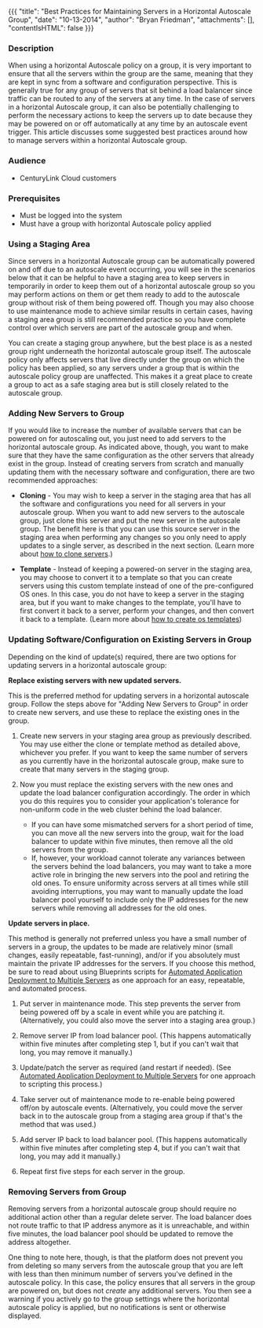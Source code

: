 {{{
  "title": "Best Practices for Maintaining Servers in a Horizontal Autoscale Group",
  "date": "10-13-2014",
  "author": "Bryan Friedman",
  "attachments": [],
  "contentIsHTML": false
}}}

### Description
When using a horizontal Autoscale policy on a group, it is very important to ensure that all the servers within the group are the same, meaning that they are kept in sync from a software and configuration perspective. This is generally true for any group of servers that sit behind a load balancer since traffic can be routed to any of the servers at any time. In the case of servers in a horizontal Autoscale group, it can also be potentially challenging to perform the necessary actions to keep the servers up to date because they may be powered on or off automatically at any time by an autoscale event trigger. This article discusses some suggested best practices around how to manage servers within a horizontal Autoscale group.

### Audience
* CenturyLink Cloud customers

### Prerequisites
* Must be logged into the system
* Must have a group with horizontal Autoscale policy applied

### Using a Staging Area
Since servers in a horizontal Autoscale group can be automatically powered on and off due to an autoscale event occurring, you will see in the scenarios below that it can be helpful to have a staging area to keep servers in temporarily in order to keep them out of a horizontal autoscale group so you may perform actions on them or get them ready to add to the autoscale group without risk of them being powered off. Though you may also choose to use maintenance mode to achieve similar results in certain cases, having a staging area group is still recommended practice so you have complete control over which servers are part of the autoscale group and when.

You can create a staging group anywhere, but the best place is as a nested group right underneath the horizontal autoscale group itself. The autoscale policy only affects servers that live directly under the group on which the policy has been applied, so any servers under a group that is within the autoscale policy group are unaffected. This makes it a great place to create a group to act as a safe staging area but is still closely related to the autoscale group.

### Adding New Servers to Group
If you would like to increase the number of available servers that can be powered on for autoscaling out, you just need to add servers to the horizontal autoscale group. As indicated above, though, you want to make sure that they have the same configuration as the other servers that already exist in the group. Instead of creating servers from scratch and manually updating them with the necessary software and configuration, there are two recommended approaches:

* **Cloning** - You may wish to keep a server in the staging area that has all the software and configurations you need for all servers in your autoscale group. When you want to add new servers to the autoscale group, just clone this server and put the new server in the autoscale group. The benefit here is that you can use this source server in the staging area when performing any changes so you only need to apply updates to a single server, as described in the next section. (Learn more about [how to clone servers](../Servers/how-to-clone-a-virtual-machine-os-instance.md).)

* **Template** - Instead of keeping a powered-on server in the staging area, you may choose to convert it to a template so that you can create servers using this custom template instead of one of the pre-configured OS ones. In this case, you do not have to keep a server in the staging area, but if you want to make changes to the template, you'll have to first convert it back to a server, perform your changes, and then convert it back to a template. (Learn more about [how to create os templates](../Servers/how-to-create-customer-specific-os-templates.md))

### Updating Software/Configuration on Existing Servers in Group
Depending on the kind of update(s) required, there are two options for updating servers in a horizontal autoscale group:

**Replace existing servers with new updated servers.**

This is the preferred method for updating servers in a horizontal autoscale group. Follow the steps above for "Adding New Servers to Group" in order to create new servers, and use these to replace the existing ones in the group.

1. Create new servers in your staging area group as previously described. You may use either the clone or template method as detailed above, whichever you prefer. If you want to keep the same number of servers as you currently have in the horizontal autoscale group, make sure to create that many servers in the staging group.

2. Now you must replace the existing servers with the new ones and update the load balancer configuration accordingly. The order in which you do this requires you to consider your application's tolerance for non-uniform code in the web cluster behind the load balancer.
   * If you can have some mismatched servers for a short period of time, you can move all the new servers into the group, wait for the load balancer to update within five minutes, then remove all the old servers from the group.
   * If, however, your workload cannot tolerate any variances between the servers behind the load balancers, you may want to take a more active role in bringing the new servers into the pool and retiring the old ones. To ensure uniformity across servers at all times while still avoiding interruptions, you may want to manually update the load balancer pool yourself to include only the IP addresses for the new servers while removing all addresses for the old ones.

**Update servers in place.**

This method is generally not preferred unless you have a small number of servers in a group, the updates to be made are relatively minor (small changes, easily repeatable, fast-running), and/or if you absolutely must maintain the private IP addresses for the servers. If you choose this method, be sure to read about using Blueprints scripts for [Automated Application Deployment to Multiple Servers](../Blueprints/automated-application-deployment-to-multiple-servers.md) as one approach for an easy, repeatable, and automated process.

1. Put server in maintenance mode. This step prevents the server from being powered off by a scale in event while you are patching it. (Alternatively, you could also move the server into a staging area group.)

2. Remove server IP from load balancer pool. (This happens automatically within five minutes after completing step 1, but if you can't wait that long, you may remove it manually.)

3. Update/patch the server as required (and restart if needed). (See [Automated Application Deployment to Multiple Servers](../Blueprints/automated-application-deployment-to-multiple-servers.md) for one approach to scripting this process.)

4. Take server out of maintenance mode to re-enable being powered off/on by autoscale events. (Alternatively, you could move the server back in to the autoscale group from a staging area group if that's the method that was used.)

5. Add server IP back to load balancer pool. (This happens automatically within five minutes after completing step 4, but if you can't wait that long, you may add it manually.)
6. Repeat first five steps for each server in the group.

### Removing Servers from Group
Removing servers from a horizontal autoscale group should require no additional action other than a regular delete server. The load balancer does not route traffic to that IP address anymore as it is unreachable, and within five minutes, the load balancer pool should be updated to remove the address altogether.

One thing to note here, though, is that the platform does not prevent you from deleting so many servers from the autoscale group that you are left with less than then minimum number of servers you've defined in the autoscale policy. In this case, the policy ensures that all servers in the group are powered on, but does not *create* any additional servers. You then see a warning if you actively go to the group settings where the horizontal autoscale policy is applied, but no notifications is sent or otherwise displayed.
